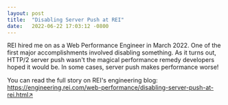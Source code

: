 ```yaml
---
layout: post
title:  "Disabling Server Push at REI"
date:   2022-06-22 17:03:12 -0800
---
```


REI hired me on as a Web Performance Engineer in March 2022. One of the first major accomplishments involved disabling something. As it turns out, HTTP/2 server push wasn't the magical performance remedy developers hoped it would be. In some cases, server push makes performance worse! 

You can read the full story on REI's engineering blog: <a href="https://engineering.rei.com/web-performance/disabling-server-push-at-rei.html">https://engineering.rei.com/web-performance/disabling-server-push-at-rei.html↗️</a> 